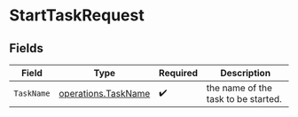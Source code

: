 # StartTaskRequest


## Fields

| Field                                                      | Type                                                       | Required                                                   | Description                                                |
| ---------------------------------------------------------- | ---------------------------------------------------------- | ---------------------------------------------------------- | ---------------------------------------------------------- |
| `TaskName`                                                 | [operations.TaskName](../../models/operations/taskname.md) | :heavy_check_mark:                                         | the name of the task to be started.                        |